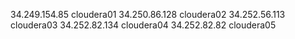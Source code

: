 34.249.154.85  cloudera01
34.250.86.128  cloudera02
34.252.56.113  cloudera03
34.252.82.134  cloudera04
34.252.82.82   cloudera05

